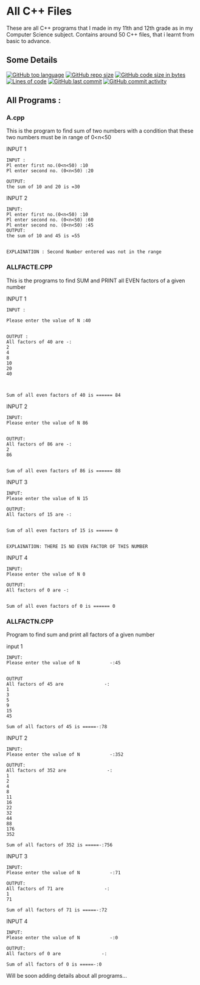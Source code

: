 
# All C++ Files

These are all C++ programs that I made in my 11th and 12th grade as in my 
Computer Science subject. Contains around 50 C++ files, that i learnt from
basic to advance.

## Some Details

[![GitHub top language](https://img.shields.io/github/languages/top/gillgurvijay01/grade12-cse)]()
[![GitHub repo size](https://img.shields.io/github/repo-size/gillgurvijay01/grade12-cs)]()
[![GitHub code size in bytes](https://img.shields.io/github/languages/code-size/gillgurvijay01/grade12-cs)]()
[![Lines of code](https://img.shields.io/tokei/lines/github/gillgurvijay01/grade12-cs)]()
[![GitHub last commit](https://img.shields.io/github/last-commit/gillgurvijay01/grade12-cs)]()
[![GitHub commit activity](https://img.shields.io/github/commit-activity/y/gillgurvijay01/grade12-cs)]()

## All Programs :

### A.cpp

This is the program to find sum of two numbers with a condition that these two numbers must be in range of  0<n<50

INPUT 1

```
INPUT :
Pl enter first no.(0<n<50) :10
Pl enter second no. (0<n<50) :20

OUTPUT:
the sum of 10 and 20 is =30
```

INPUT 2 

```
INPUT:
Pl enter first no.(0<n<50) :10
Pl enter second no. (0<n<50) :60
Pl enter second no. (0<n<50) :45
OUTPUT:
the sum of 10 and 45 is =55


EXPLAINATION : Second Number entered was not in the range
```
### ALLFACTE.CPP

This is the programs to find SUM and PRINT  all  EVEN factors of a given number 

INPUT 1

```
INPUT :

Please enter the value of N :40


OUTPUT :
All factors of 40 are -: 
2
4
8
10
20
40



Sum of all even factors of 40 is ====== 84
```

INPUT 2

```
INPUT:
Please enter the value of N 86


OUTPUT:
All factors of 86 are -: 
2
86


Sum of all even factors of 86 is ====== 88

```

INPUT 3

```
INPUT:
Please enter the value of N 15

OUTPUT:
All factors of 15 are -: 


Sum of all even factors of 15 is ====== 0


EXPLAINATION: THERE IS NO EVEN FACTOR OF THIS NUMBER
```

INPUT 4

```
INPUT:
Please enter the value of N 0

OUTPUT:
All factors of 0 are -: 


Sum of all even factors of 0 is ====== 0
```

### ALLFACTN.CPP

Program to find sum and print all factors of a given number 

input 1

```
INPUT:
Please enter the value of N           -:45


OUTPUT
All factors of 45 are               -:
1
3
5
9
15
45

Sum of all factors of 45 is =====-:78
```

INPUT 2

```
INPUT:
Please enter the value of N           -:352

OUTPUT:
All factors of 352 are               -:
1
2
4
8
11
16
22
32
44
88
176
352

Sum of all factors of 352 is =====-:756
```

INPUT 3

```
INPUT:
Please enter the value of N           -:71

OUTPUT:
All factors of 71 are               -:
1
71

Sum of all factors of 71 is =====-:72
```

INPUT 4

```
INPUT:
Please enter the value of N           -:0

OUTPUT:
All factors of 0 are               -:

Sum of all factors of 0 is =====-:0
```




Will be soon adding details about all programs...
